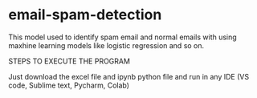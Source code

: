 # email-spam-detection


This model used to identify spam email and normal emails with using maxhine learning models like logistic regression and so on.

STEPS TO EXECUTE THE PROGRAM

Just download the excel file and ipynb python file and run in any IDE (VS code, Sublime text, Pycharm, Colab)

